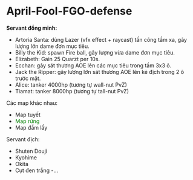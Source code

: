 # April-Fool-FGO-defense
<b>Servant đồng minh:</b>
- Artoria Santa: dùng Lazer (vfx effect + raycast) tấn công tầm xa, gây lượng lớn dame đơn mục tiêu.
- Billy the Kid: spawn Fire ball, gây lượng vừa dame đơn mục tiêu.
- Elizabeth: Gain 25 Quarzt per 10s.
- Ecchan: gây sát thương AOE lên các mục tiêu trong tầm 3x3 ô.
- Jack the Ripper: gây lượng lớn sát thương AOE lên kẻ địch trong 2 ô trước mặt.
- Alice: tanker 4000hp (tương tự wall-nut PvZ)
- Tiamat: tanker 8000hp (tương tự tall-nut PvZ)

Các map khác nhau:
- Map tuyết
- <span style="color:green">Map rừng</span>
- Map đầm lầy

Servant địch:
- Shuten Douji
- Kyohime
- Okita
- Cụt đen trắng
-...
